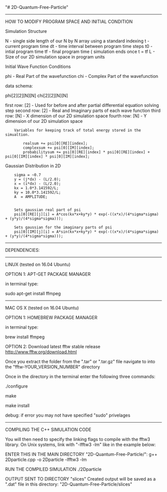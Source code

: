"# 2D-Quantum-Free-Particle" 

_________________________________________________
HOW TO MODIFY PROGRAM SPACE AND INITIAL CONDITION

 Simulation Structure
 
 N - single side length of our N by N array using a standard indexing
 t - current program time
 dt - time interval between program time steps
 t0 - intial program time
 tf - final program time ( simulation ends once t = tf
 L - Size of our 2D simulation space in program units
 
 Initial Wave Function Conditions
 
 phi - Real Part of the wavefunction
 chi - Complex Part of the wavefunction
 
 data schema:
 
 phi[2][2][N][N]
 chi[2][2][N][N]
 
  first row: [2] - Used for before and after partial differential equation solving step
  second row: [2] - Real and Imaginary parts of each wave function
  third row: [N] - X dimension of our 2D simulation space
  fourth row: [N] - Y dimension of our 2D simulation space
 
        Variables for keeping track of total energy stored in the simualtion.
        
            realsum += psi[0][RE][index];
            complexsum += psi[0][IM][index];
            probabilitysum += psi[0][RE][index] * psi[0][RE][index] + psi[0][IM][index] * psi[0][IM][index];
            
            
 Gaussian Distribution in 2D
        
        sigma = ~0.7
        y = (j*dx) - (L/2.0);
        x = (i*dx) - (L/2.0);
        kx = 1.0*3.141592/L;
        ky = 10.0*3.141592/L;
        A  = AMPLITUDE;
        
       
        Sets gaussian real part of psi
        psi[0][RE][j][i] = A*cos(kx*x+ky*y) * exp(-((x*x)/(4*sigma*sigma) + (y*y)/(4*sigma*sigma)));
        
        Sets gaussian for the imaginary parts of psi
        psi[0][IM][j][i] = A*sin(kx*x+ky*y) * exp(-((x*x)/(4*sigma*sigma) + (y*y)/(4*sigma*sigma)));
        
_____________
DEPENDENCIES:

___________________________________
LINUX (tested on 16.04 Ubuntu)

OPTION 1: APT-GET PACKAGE MANAGER

in terminal type: 

sudo apt-get install ffmpeg
___________________________________
MAC OS X (tested on 16.04 Ubuntu)

OPTION 1: HOMEBREW PACKAGE MANAGER

in terminal type: 

brew install ffmpeg

OPTION 2:
Download latest fftw stable release
http://www.fftw.org/download.html

Once you extract the folder from the ".tar" or ".tar.gz" file navigate to into the "fftw-YOUR_VERSION_NUMBER" directory

Once in the directory 
in the terminal enter the following three commands:

./configure

make

make install

debug:
if error you may not have specified "sudo" privelages

___________________________________________________________________
COMPILING THE C++ SIMULATION CODE

You will then need to specify the linking flags to compile with the
fftw3 library. On Unix systems, link with "-lfftw3 -lm" like in the example below:

ENTER THIS IN THE MAIN DIRECTORY "2D-Quantum-Free-Particle/":
g++ 2Dparticle.cpp -o 2Dparticle -lfftw3 -lm

RUN THE COMPILED SIMULATION
./2Dparticle

OUTPUT SENT TO DIRECTORY "slices"
Created output will be saved as a ".dat" file in this directory: "2D-Quantum-Free-Particle/slices"
